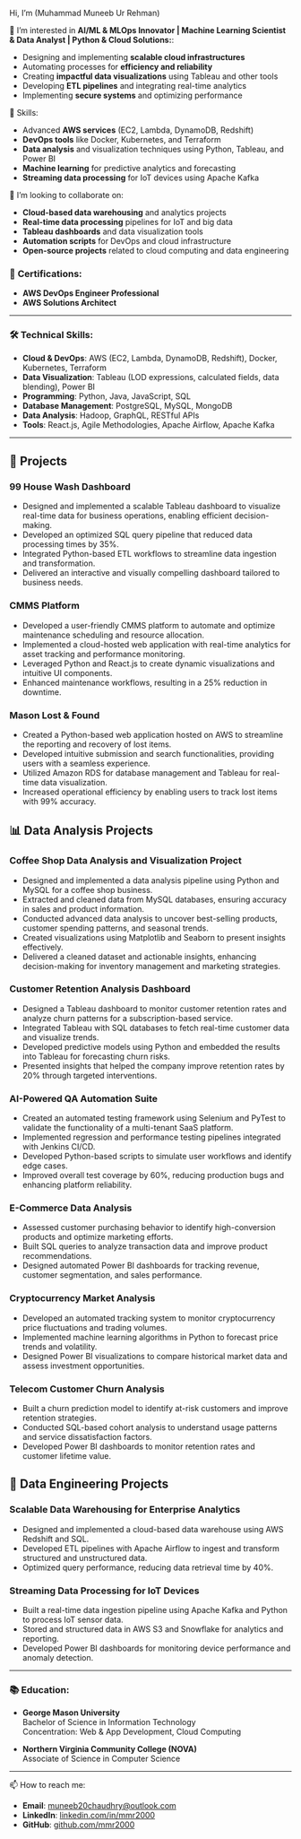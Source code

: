 Hi, I’m (Muhammad Muneeb Ur Rehman)

👀 I’m interested in **AI/ML & MLOps Innovator | Machine Learning Scientist & Data Analyst | Python & Cloud Solutions:**:
- Designing and implementing **scalable cloud infrastructures**
- Automating processes for **efficiency and reliability**
- Creating **impactful data visualizations** using Tableau and other tools
- Developing **ETL pipelines** and integrating real-time analytics
- Implementing **secure systems** and optimizing performance

🌱 Skills:
- Advanced **AWS services** (EC2, Lambda, DynamoDB, Redshift)
- **DevOps tools** like Docker, Kubernetes, and Terraform
- **Data analysis** and visualization techniques using Python, Tableau, and Power BI
- **Machine learning** for predictive analytics and forecasting
- **Streaming data processing** for IoT devices using Apache Kafka

🤝 I’m looking to collaborate on:
- **Cloud-based data warehousing** and analytics projects
- **Real-time data processing** pipelines for IoT and big data
- **Tableau dashboards** and data visualization tools
- **Automation scripts** for DevOps and cloud infrastructure
- **Open-source projects** related to cloud computing and data engineering

### 📜 **Certifications**:
- **AWS DevOps Engineer Professional**
- **AWS Solutions Architect**

---

### 🛠️ **Technical Skills**:
- **Cloud & DevOps**: AWS (EC2, Lambda, DynamoDB, Redshift), Docker, Kubernetes, Terraform
- **Data Visualization**: Tableau (LOD expressions, calculated fields, data blending), Power BI
- **Programming**: Python, Java, JavaScript, SQL
- **Database Management**: PostgreSQL, MySQL, MongoDB
- **Data Analysis**: Hadoop, GraphQL, RESTful APIs
- **Tools**: React.js, Agile Methodologies, Apache Airflow, Apache Kafka

---
## 🚀 Projects

### 99 House Wash Dashboard
- Designed and implemented a scalable Tableau dashboard to visualize real-time data for business operations, enabling efficient decision-making.
- Developed an optimized SQL query pipeline that reduced data processing times by 35%.
- Integrated Python-based ETL workflows to streamline data ingestion and transformation.
- Delivered an interactive and visually compelling dashboard tailored to business needs.

### CMMS Platform
- Developed a user-friendly CMMS platform to automate and optimize maintenance scheduling and resource allocation.
- Implemented a cloud-hosted web application with real-time analytics for asset tracking and performance monitoring.
- Leveraged Python and React.js to create dynamic visualizations and intuitive UI components.
- Enhanced maintenance workflows, resulting in a 25% reduction in downtime.

### Mason Lost & Found
- Created a Python-based web application hosted on AWS to streamline the reporting and recovery of lost items.
- Developed intuitive submission and search functionalities, providing users with a seamless experience.
- Utilized Amazon RDS for database management and Tableau for real-time data visualization.
- Increased operational efficiency by enabling users to track lost items with 99% accuracy.

## 📊 Data Analysis Projects

### Coffee Shop Data Analysis and Visualization Project
- Designed and implemented a data analysis pipeline using Python and MySQL for a coffee shop business.
- Extracted and cleaned data from MySQL databases, ensuring accuracy in sales and product information.
- Conducted advanced data analysis to uncover best-selling products, customer spending patterns, and seasonal trends.
- Created visualizations using Matplotlib and Seaborn to present insights effectively.
- Delivered a cleaned dataset and actionable insights, enhancing decision-making for inventory management and marketing strategies.

### Customer Retention Analysis Dashboard
- Designed a Tableau dashboard to monitor customer retention rates and analyze churn patterns for a subscription-based service.
- Integrated Tableau with SQL databases to fetch real-time customer data and visualize trends.
- Developed predictive models using Python and embedded the results into Tableau for forecasting churn risks.
- Presented insights that helped the company improve retention rates by 20% through targeted interventions.

### AI-Powered QA Automation Suite
- Created an automated testing framework using Selenium and PyTest to validate the functionality of a multi-tenant SaaS platform.
- Implemented regression and performance testing pipelines integrated with Jenkins CI/CD.
- Developed Python-based scripts to simulate user workflows and identify edge cases.
- Improved overall test coverage by 60%, reducing production bugs and enhancing platform reliability.

### E-Commerce Data Analysis
- Assessed customer purchasing behavior to identify high-conversion products and optimize marketing efforts.
- Built SQL queries to analyze transaction data and improve product recommendations.
- Designed automated Power BI dashboards for tracking revenue, customer segmentation, and sales performance.

### Cryptocurrency Market Analysis
- Developed an automated tracking system to monitor cryptocurrency price fluctuations and trading volumes.
- Implemented machine learning algorithms in Python to forecast price trends and volatility.
- Designed Power BI visualizations to compare historical market data and assess investment opportunities.

### Telecom Customer Churn Analysis
- Built a churn prediction model to identify at-risk customers and improve retention strategies.
- Conducted SQL-based cohort analysis to understand usage patterns and service dissatisfaction factors.
- Developed Power BI dashboards to monitor retention rates and customer lifetime value.

## 🔧 Data Engineering Projects

### Scalable Data Warehousing for Enterprise Analytics
- Designed and implemented a cloud-based data warehouse using AWS Redshift and SQL.
- Developed ETL pipelines with Apache Airflow to ingest and transform structured and unstructured data.
- Optimized query performance, reducing data retrieval time by 40%.

### Streaming Data Processing for IoT Devices
- Built a real-time data ingestion pipeline using Apache Kafka and Python to process IoT sensor data.
- Stored and structured data in AWS S3 and Snowflake for analytics and reporting.
- Developed Power BI dashboards for monitoring device performance and anomaly detection.


---

### 📚 **Education**:
- **George Mason University**  
  Bachelor of Science in Information Technology  
  Concentration: Web & App Development, Cloud Computing  
  

- **Northern Virginia Community College (NOVA)**  
  Associate of Science in Computer Science

---
  📫 How to reach me:
- **Email**: muneeb20chaudhry@outlook.com
- **LinkedIn**: [linkedin.com/in/mmr2000](https://www.linkedin.com/in/mmr2000/)
- **GitHub**: [github.com/mmr2000](https://github.com/mmr2000)



